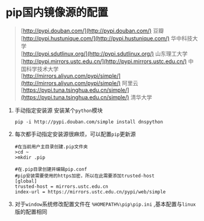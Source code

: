 # pip国内镜像源的配置

> [http://pypi.douban.com/](http://pypi.douban.com/) 豆瓣    
> [http://pypi.hustunique.com/](http://pypi.hustunique.com/) 华中科技大学    
> [http://pypi.sdutlinux.org/](http://pypi.sdutlinux.org/) 山东理工大学    
> [http://pypi.mirrors.ustc.edu.cn/](http://pypi.mirrors.ustc.edu.cn/) 中国科学技术大学    
> [http://mirrors.aliyun.com/pypi/simple/](http://mirrors.aliyun.com/pypi/simple/) 阿里云    
> [https://pypi.tuna.tsinghua.edu.cn/simple/](https://pypi.tuna.tsinghua.edu.cn/simple/) 清华大学

1. 手动指定安装源 安装某个`python`模块

   ```
   pip -i http://pypi.douban.com/simple install dnspython
   ```

2. 每次都手动指定安装源很麻烦，可以配置`pip`更新源

   ```
   #在当前用户主目录创建.pip文件夹
   >cd ~
   >mkdir .pip
   ```

   ```
   #在.pip目录创建并编辑pip.conf
   #pip安装需要使用的https加密，所以在此需要添加trusted-host 
   [global]
   trusted-host = mirrors.ustc.edu.cn
   index-url = https://mirrors.ustc.edu.cn/pypi/web/simple
   ```

3. 对于`window`系统修改配置文件在 `%HOMEPATH%\pip\pip.ini` ,基本配置与`linux`版的配置相同



